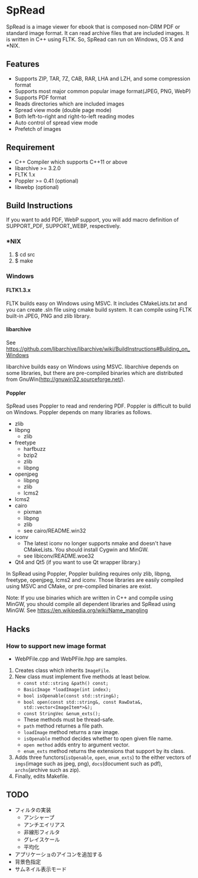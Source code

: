 SpRead
==========

SpRead is a image viewer for ebook that is composed non-DRM PDF or standard image format.
It can read archive files that are included images.
It is written in C++ using FLTK. So, SpRead can run on Windows, OS X and *NIX.

## Features
* Supports ZIP, TAR, 7Z, CAB, RAR, LHA and LZH, and some compression format
* Supports most major common popular image format(JPEG, PNG, WebP)
* Supports PDF format
* Reads directories which are included images
* Spread view mode (double page mode)
 * Both left-to-right and right-to-left reading modes
 * Auto control of spread view mode
* Prefetch of images

## Requirement
* C++ Compiler which supports C++11 or above
* libarchive >= 3.2.0
* FLTK 1.x
* Poppler >= 0.41 (optional)
* libwebp (optional)

## Build Instructions
If you want to add PDF, WebP support, you will add macro definition of SUPPORT_PDF, SUPPORT_WEBP, respectively.

### *NIX
  1. $ cd src
  1. $ make

### Windows
#### FLTK1.3.x
FLTK builds easy on Windows using MSVC.
It includes CMakeLists.txt and you can create .sln file using cmake build system.
It can compile using FLTK built-in JPEG, PNG and zlib library.

#### libarchive
See https://github.com/libarchive/libarchive/wiki/BuildInstructions#Building_on_Windows

libarchive builds easy on Windows using MSVC.
libarchive depends on some libraries, but there are pre-compiled binaries which are distributed from GnuWin(http://gnuwin32.sourceforge.net/).

#### Poppler
SpRead uses Poppler to read and rendering PDF.
Poppler is difficult to build on Windows.
Poppler depends on many libraries as follows.
  * zlib
  * libpng
    * zlib
  * freetype
    * harfbuzz
    * bzip2
    * zlib
    * libpng
  * openjpeg
    * libpng
    * zlib
    * lcms2
  * lcms2
  * cairo
    * pixman
    * libpng
    * zlib
    * see cairo/README.win32
  * iconv
    * The latest iconv no longer supports nmake and doesn't have CMakeLists. You should install Cygwin and MinGW.
    * see libiconv/README.woe32
  * Qt4 and Qt5 (if you want to use Qt wrapper library.)

In SpRead using Poppler, Poppler building requires only zlib, libpng, freetype, openjpeg, lcms2 and iconv.
Those libraries are easily compiled using MSVC and CMake, or pre-compiled binaries are exist.

Note: If you use binaries which are written in C++ and compile using MinGW, you should compile all dependent libraries and SpRead using MinGW. See https://en.wikipedia.org/wiki/Name_mangling

## Hacks
### How to support new image format
 * WebPFile.cpp and WebPFile.hpp are samples.
 1. Creates class which inherits `ImageFile`.
 2. New class must implement five methods at least below.
    * `const std::string &path() const;`
    * `BasicImage *loadImage(int index);`
    * `bool isOpenable(const std::string&);`
    * `bool open(const std::string&, const RawData&, std::vector<ImageItem*>&);`
    * `const StringVec &enum_exts();`
    * These methods must be thread-safe.
    * `path` method returnes a file path.
    * `loadImage` method returns a raw image.
    * `isOpenable` method decides whether to open given file name.
    * `open method` adds entry to argument vector.
    * `enum_exts` method returns the extensions that support by its class.
 3. Adds three functors(`isOpenable`, `open`, `enum_exts`) to the either vectors of `imgs`(image such as jpeg, png), `docs`(document such as pdf), `archs`(archive such as zip).
 4. Finally, edits Makefile.

## TODO
* フィルタの実装
  * アンシャープ
  * アンチエイリアス
  * 非線形フィルタ
  * グレイスケール
  * 平均化
* アプリケーショのアイコンを追加する
* 背景色指定
* サムネイル表示モード
